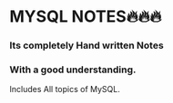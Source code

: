 # MYSQL NOTES🔥🔥🔥

### Its completely Hand written Notes
### With a good understanding.
Includes All topics of MySQL.
